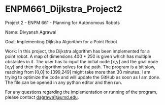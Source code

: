 # ENPM661_Dijkstra_Project2

Project 2 - ENPM 661 - Planning for Autonomous Robots

Name: Divyansh Agrawal 

Goal: Implementing Dijkstra Algorithm for a Point Robot

Work: In this project, the Dijkstra algorithm has been implemented for a point robot. A map of dimensions 400 * 250 is given which has multiple obstacles in it. The user has to input the initial node [x,y] and the goal node [x,y] and then the algorithm solves for the path. The program is a bit slow, reaching from [0,0] to [399,249] might take more than 30 minutes. I am trying to optimize the code and will update the GitHub as soon as I am done. The file can be opened in any python editor and then run.

For any questions regarding the implementation or running of the program, please contact dagrawa1@umd.edu.
